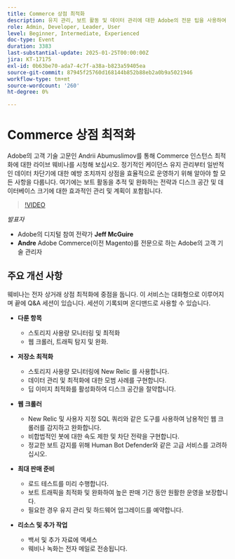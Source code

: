 ```yaml
---
title: Commerce 상점 최적화
description: 유지 관리, 보트 활동 및 데이터 관리에 대한 Adobe의 전문 팁을 사용하여 Commerce 인스턴스 최적화
role: Admin, Developer, Leader, User
level: Beginner, Intermediate, Experienced
doc-type: Event
duration: 3383
last-substantial-update: 2025-01-25T00:00:00Z
jira: KT-17175
exl-id: 0b63be70-ada7-4c7f-a38a-b823a59405ea
source-git-commit: 87945f25760d168144b852b88eb2a0b9a5021946
workflow-type: tm+mt
source-wordcount: '260'
ht-degree: 0%

---
```


# Commerce 상점 최적화

Adobe의 고객 기술 고문인 Andrii Abumuslimov를 통해 Commerce 인스턴스 최적화에 대한 라이브 웨비나를 시청해 보십시오. 정기적인 케이던스 유지 관리부터 일반적인 데이터 차단기에 대한 예방 조치까지 상점을 효율적으로 운영하기 위해 알아야 할 모든 사항을 다룹니다. 여기에는 보트 활동을 추적 및 완화하는 전략과 디스크 공간 및 데이터베이스 크기에 대한 효과적인 관리 및 계획이 포함됩니다.

>[!VIDEO](https://video.tv.adobe.com/v/3443031/?learn=on&enablevpops)

*발표자*

* Adobe의 디지털 참여 전략가 **Jeff McGuire**
* **Andre** Adobe Commerce(이전 Magento)를 전문으로 하는 Adobe의 고객 기술 관리자

## 주요 개선 사항

웨비나는 전자 상거래 상점 최적화에 중점을 둡니다.
이 서비스는 대화형으로 이루어지며 끝에 Q&amp;A 세션이 있습니다.
세션이 기록되며 온디맨드로 사용할 수 있습니다.

* **다룬 항목**

   * 스토리지 사용량 모니터링 및 최적화
   * 웹 크롤러, 트래픽 탐지 및 완화.

* **저장소 최적화**

   * 스토리지 사용량 모니터링에 New Relic 를 사용합니다.
   * 데이터 관리 및 최적화에 대한 모범 사례를 구현합니다.
   * 딥 이미지 최적화를 활성화하여 디스크 공간을 절약합니다.

* **웹 크롤러**

   * New Relic 및 사용자 지정 SQL 쿼리와 같은 도구를 사용하여 남용적인 웹 크롤러를 감지하고 완화합니다.
   * 비합법적인 봇에 대한 속도 제한 및 차단 전략을 구현합니다.
   * 정교한 보트 감지를 위해 Human Bot Defender와 같은 고급 서비스를 고려하십시오.

* **최대 판매 준비**

   * 로드 테스트를 미리 수행합니다.
   * 보트 트래픽을 최적화 및 완화하여 높은 판매 기간 동안 원활한 운영을 보장합니다.
   * 필요한 경우 유지 관리 및 하드웨어 업그레이드를 예약합니다.

* **리소스 및 추가 작업**

   * 백서 및 추가 자료에 액세스
   * 웨비나 녹화는 전자 메일로 전송됩니다.
